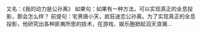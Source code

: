 又名：《我的动力是公孙离》
如果句：如果有一种方法，可以实现真正的全息投影，那会怎么样？
前提句：宅男唐小天，疯狂迷恋公孙离。为了实现真正的全息投影，他研究出各种匪夷所思的技术，在游戏、娱乐圈掀起滔天浪潮...